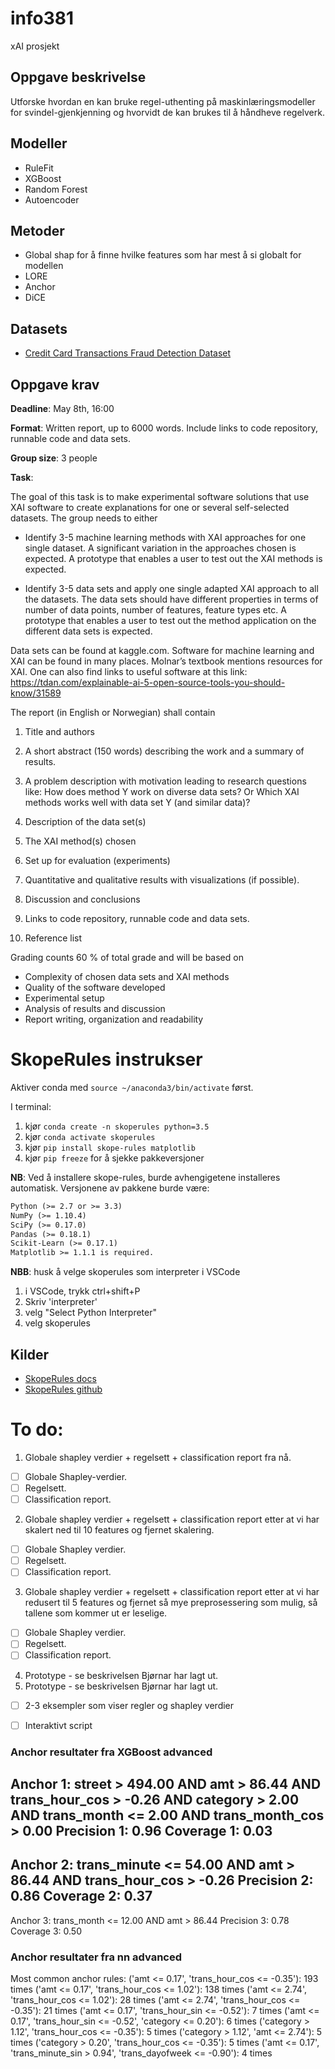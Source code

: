 # info381
xAI prosjekt

## Oppgave beskrivelse

Utforske hvordan en kan bruke regel-uthenting på maskinlæringsmodeller for svindel-gjenkjenning og hvorvidt de kan brukes til å håndheve regelverk. 

## Modeller

- RuleFit
- XGBoost
- Random Forest 
- Autoencoder

## Metoder

- Global shap for å finne hvilke features som har mest å si globalt for modellen
- LORE
- Anchor
- DiCE

## Datasets

- [Credit Card Transactions Fraud Detection Dataset](https://www.kaggle.com/datasets/kartik2112/fraud-detection/data )

## Oppgave krav

**Deadline**: May 8th, 16:00

**Format**: Written report, up to 6000 words. Include links to code
repository, runnable code and data sets.

**Group size**: 3 people 

**Task**:

The goal of this task is to make experimental software solutions that use XAI software to create explanations for one or several self-selected datasets. The group needs to either

- Identify 3-5 machine learning methods with XAI approaches for one single dataset. A significant variation in the approaches chosen is expected. A prototype that enables a user to test out the XAI methods is expected.

- Identify 3-5 data sets and apply one single adapted XAI approach to all the datasets. The data sets should have different properties in terms of number of data points, number of features, feature types etc. A prototype that enables a user to test out the method application on the different data sets is expected.

Data sets can be found at kaggle.com. Software for machine learning and XAI can be found in many places. Molnar’s textbook mentions resources for XAI. One can also find links to useful software at this link: https://tdan.com/explainable-ai-5-open-source-tools-you-should-know/31589

The report (in English or Norwegian) shall contain
1) Title and authors

2) A short abstract (150 words) describing the work and a summary of results.

3) A problem description with motivation leading to research questions like: How does method Y work on diverse data sets? Or Which XAI methods works well with data set Y (and similar data)?

4) Description of the data set(s)

5) The XAI method(s) chosen

6) Set up for evaluation (experiments)

7) Quantitative and qualitative results with visualizations (if possible).

8) Discussion and conclusions

9) Links to code repository, runnable code and data sets.

10) Reference list

Grading counts 60 % of total grade and will be based on
- Complexity of chosen data sets and XAI methods
- Quality of the software developed
- Experimental setup
- Analysis of results and discussion
- Report writing, organization and readability

# SkopeRules instrukser

Aktiver conda med `source ~/anaconda3/bin/activate` først.

I terminal:

1. kjør `conda create -n skoperules python=3.5`
2. kjør `conda activate skoperules`
3. kjør `pip install skope-rules matplotlib`
4. kjør `pip freeze` for å sjekke pakkeversjoner

**NB**: Ved å installere skope-rules, burde avhengigetene installeres automatisk. Versjonene av pakkene burde være:

```txt
Python (>= 2.7 or >= 3.3)
NumPy (>= 1.10.4)
SciPy (>= 0.17.0)
Pandas (>= 0.18.1)
Scikit-Learn (>= 0.17.1)
Matplotlib >= 1.1.1 is required.
```

**NBB**: husk å velge skoperules som interpreter i VSCode

1. i VSCode, trykk ctrl+shift+P
2. Skriv 'interpreter'
3. velg "Select Python Interpreter"
4. velg skoperules

## Kilder

- [SkopeRules docs](https://skope-rules.readthedocs.io/en/latest/api.html)
- [SkopeRules github](https://github.com/scikit-learn-contrib/skope-rules)


# To do: 

1. Globale shapley verdier + regelsett + classification report fra nå.
- [ ] Globale Shapley-verdier.
- [ ] Regelsett.
- [ ] Classification report.
2. Globale shapley verdier + regelsett + classification report etter at vi har skalert ned til 10 features og fjernet skalering.
- [ ] Globale Shapley verdier.
- [ ] Regelsett.
- [ ] Classification report.
3. Globale shapley verdier + regelsett + classification report etter at vi har redusert til 5 features og fjernet så mye preprosessering som mulig, så tallene som kommer ut er leselige.
- [ ] Globale Shapley verdier.
- [ ] Regelsett.
- [ ] Classification report.
4. Prototype - se beskrivelsen Bjørnar har lagt ut. 
4. Prototype - se beskrivelsen Bjørnar har lagt ut.
- [ ] 2-3 eksempler som viser regler og shapley verdier
- [ ] Interaktivt script


### Anchor resultater fra XGBoost advanced

Anchor 1: street > 494.00 AND amt > 86.44 AND trans_hour_cos > -0.26 AND category > 2.00 AND trans_month <= 2.00 AND trans_month_cos > 0.00
Precision 1: 0.96
Coverage 1: 0.03
----------------------
Anchor 2: trans_minute <= 54.00 AND amt > 86.44 AND trans_hour_cos > -0.26
Precision 2: 0.86
Coverage 2: 0.37
----------------------
Anchor 3: trans_month <= 12.00 AND amt > 86.44
Precision 3: 0.78
Coverage 3: 0.50

### Anchor resultater fra nn advanced

Most common anchor rules:
('amt <= 0.17', 'trans_hour_cos <= -0.35'): 193 times
('amt <= 0.17', 'trans_hour_cos <= 1.02'): 138 times
('amt <= 2.74', 'trans_hour_cos <= 1.02'): 28 times
('amt <= 2.74', 'trans_hour_cos <= -0.35'): 21 times
('amt <= 0.17', 'trans_hour_sin <= -0.52'): 7 times
('amt <= 0.17', 'trans_hour_sin <= -0.52', 'category <= 0.20'): 6 times
('category > 1.12', 'trans_hour_cos <= -0.35'): 5 times
('category > 1.12', 'amt <= 2.74'): 5 times
('category > 0.20', 'trans_hour_cos <= -0.35'): 5 times
('amt <= 0.17', 'trans_minute_sin > 0.94', 'trans_dayofweek <= -0.90'): 4 times